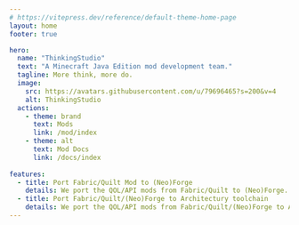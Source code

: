 ```yaml
---
# https://vitepress.dev/reference/default-theme-home-page
layout: home
footer: true

hero:
  name: "ThinkingStudio"
  text: "A Minecraft Java Edition mod development team."
  tagline: More think, more do.
  image:
    src: https://avatars.githubusercontent.com/u/79696465?s=200&v=4
    alt: ThinkingStudio
  actions:
    - theme: brand
      text: Mods
      link: /mod/index
    - theme: alt
      text: Mod Docs
      link: /docs/index
    
features:
  - title: Port Fabric/Quilt Mod to (Neo)Forge
    details: We port the QOL/API mods from Fabric/Quilt to (Neo)Forge.
  - title: Port Fabric/Quilt/(Neo)Forge to Architectury toolchain
    details: We port the QOL/API mods from Fabric/Quilt/(Neo)Forge to Architectury toolchain.
---
```

<style>
:root {
  --vp-home-hero-name-color: transparent;
  --vp-home-hero-name-background: -webkit-linear-gradient(right, #f83600 0%, #f9d423 100%);

  --vp-home-hero-image-background-image: linear-gradient(to top, #accbee 0%, #e7f0fd 100%);
  --vp-home-hero-image-filter: blur(44px);
}

</style>